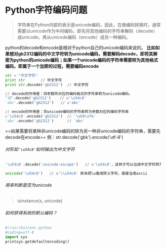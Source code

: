 # Python字符编码问题
> 字符串在Python内部的表示是unicode编码，因此，在做编码转换时，通常需要以unicode作为中间编码，即先将其他编码的字符串解码（decode）成unicode，再从unicode编码（encode）成另一种编码。

python的decode和encode是相对于python自己的unicode编码来说的。
**比如如果想对gb2312编码的中文字符转为unicode编码，需要解码decode，即将其解密为python的unicode编码；如果一个unicode编码的字符串需要转为其他格式编码，即属于一个加密的过程，需要编码encode**

```python
str = "中文字符"
print str		// 中文字符
print str.decode('gb2312')	// 中文字符

// decode的作用是：将参数所对应的编码格式的字符串转为unicode编码。
"哈".decode('gb2312')	// u'\u54c8'
'abc'.decode('gb2312')	 // u'abc'

// encode的作用是：将unicode编码的字符串转为参数对应的编码字符串
u'\u54c8'.encode('gb2312')	// '\xb9\xfe'
'abc'.encode('gb2312')		// 'abc'
```
==如果需要将某种非unicode编码的转为另一种非unicode编码的字符串，需要先decode在encode==
例：str.decode('gbk').encode('utf-8')



###### 对形如`'\u54c8'`如何输出为中文字符
```python
'\u54c8'.decode('unicode-escape')	// u'\u54c8'，这样才可以当成中文字符转为unicode编码

unicode('\u54c8')	// u'\\u54c8' 即未把\u看成转义字符，直接当成ascii
```


###### 用来判断是否为unicode
> isinstance(s, unicode)

###### 如何获得系统的默认编码？
```python
#!/usr/bin/env python
#coding=utf-8
import sys
printsys.getdefaultencoding()
```












